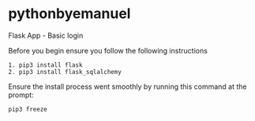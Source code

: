 # pythonbyemanuel

Flask App - Basic login

Before you begin ensure you follow the following instructions

	1. pip3 install flask
	2. pip3 install flask_sqlalchemy

Ensure the install process went smoothly by running this command at the prompt:

	pip3 freeze




